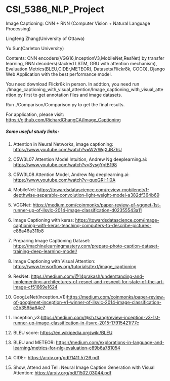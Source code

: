 # CSI_5386_NLP_Project
Image Captioning: CNN + RNN (Computer Vision + Natural Language Processing)

Lingfeng Zhang(University of Ottawa)

Yu Sun(Carleton University)

Contents: CNN encoders(VGG16,InceptionV3,MobileNet,ResNet) by transfer learning, RNN decoders(stacked LSTM, GRU with attention mechanism), Evaluation Metrics(BLEU,CIDEr,METEOR), Datasets(Flickr8k, COCO), Django Web Application with the best performance model.

You need download Flickr8k in person. In addtion, you need run ./Image_captioning_with_visual_attention/Image_captioning_with_visual_attention.py first to get annotation files and image datasets.

Run ./Comparison/Comparison.py to get the final results.

For application, please visit: https://github.com/RichardChangCA/Image_Captioning

<h5>Some useful study links:</h5>

1. Attention in Neural Networks, image captioning: https://www.youtube.com/watch?v=W2rWgXJBZhU

2. C5W3L07 Attention Model Intuition, Andrew Ng deeplearning.ai: https://www.youtube.com/watch?v=SysgYptB198 

3. C5W3L08 Attention Model, Andrew Ng deeplearning.ai: https://www.youtube.com/watch?v=quoGRI-1l0A 

4. MobileNet: https://towardsdatascience.com/review-mobilenetv1-depthwise-separable-convolution-light-weight-model-a382df364b69

5. VGGNet: https://medium.com/coinmonks/paper-review-of-vggnet-1st-runner-up-of-ilsvlc-2014-image-classification-d02355543a11

6. Image Captioning with keras: https://towardsdatascience.com/image-captioning-with-keras-teaching-computers-to-describe-pictures-c88a46a311b8

7. Preparing Image Captioning Dataset: https://machinelearningmastery.com/prepare-photo-caption-dataset-training-deep-learning-model/

8. Image Captioning with Visual Attention: https://www.tensorflow.org/tutorials/text/image_captioning

9. ResNet: https://medium.com/@14prakash/understanding-and-implementing-architectures-of-resnet-and-resnext-for-state-of-the-art-image-cf51669e1624

10. GoogLeNet(Inception_v1):https://medium.com/coinmonks/paper-review-of-googlenet-inception-v1-winner-of-ilsvlc-2014-image-classification-c2b3565a64e7 

11. Inception_v3:https://medium.com/@sh.tsang/review-inception-v3-1st-runner-up-image-classification-in-ilsvrc-2015-17915421f77c

12. BLEU score: https://en.wikipedia.org/wiki/BLEU

13. BLEU and METEOR: https://medium.com/explorations-in-language-and-learning/metrics-for-nlg-evaluation-c89b6a781054

14. CIDEr: https://arxiv.org/pdf/1411.5726.pdf

15. Show, Attend and Tell: Neural Image Caption Generation with Visual Attention: https://arxiv.org/pdf/1502.03044.pdf


